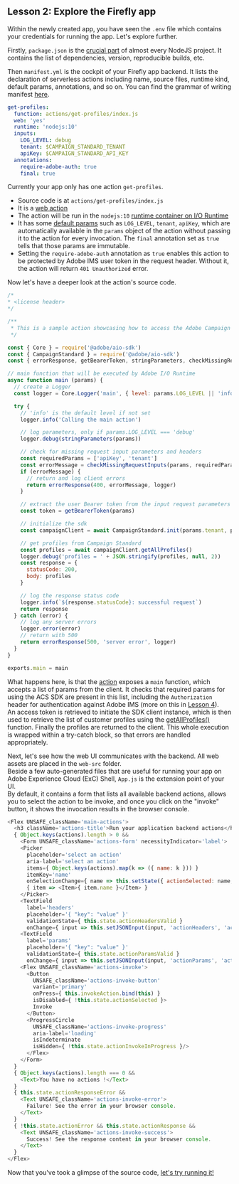 ## Lesson 2: Explore the Firefly app

Within the newly created app, you have seen the `.env` file which contains your credentials for running the app. Let's explore further.

Firstly, `package.json` is the [crucial part](https://docs.npmjs.com/creating-a-package-json-file) of almost every NodeJS project. It contains the list of dependencies, version, reproducible builds, etc.

Then `manifest.yml` is the cockpit of your Firefly app backend. It lists the declaration of serverless actions including name, source files, runtime kind, default params, annotations, and so on. You can find the grammar of writing manifest [here](https://github.com/apache/openwhisk-wskdeploy/blob/master/docs/programming_guide.md#wskdeploy-utility-by-example).

```yaml
get-profiles:
  function: actions/get-profiles/index.js
  web: 'yes'
  runtime: 'nodejs:10'
  inputs:
    LOG_LEVEL: debug
    tenant: $CAMPAIGN_STANDARD_TENANT
    apiKey: $CAMPAIGN_STANDARD_API_KEY
  annotations:
    require-adobe-auth: true
    final: true
```

Currently your app only has one action `get-profiles`.
* Source code is at `actions/get-profiles/index.js`
* It is a [web action](https://github.com/AdobeDocs/adobeio-runtime/blob/master/guides/creating_actions.md#invoking-web-actions)
* The action will be run in the `nodejs:10` [runtime container on I/O Runtime](https://github.com/AdobeDocs/adobeio-runtime/blob/master/reference/runtimes.md)
* It has some [default params](https://github.com/AdobeDocs/adobeio-runtime/blob/master/guides/creating_actions.md#working-with-parameters) such as `LOG_LEVEL`, `tenant`, `apiKey`, which are automatically available in the `params` object of the action without passing it to the action for every invocation. The `final` annotation set as `true` tells that those params are immutable.
* Setting the `require-adobe-auth` annotation as `true` enables this action to be protected by Adobe IMS user token in the request header. Without it, the action will return `401 Unauthorized` error.

Now let's have a deeper look at the action's source code.

```javascript
/*
* <license header>
*/

/**
 * This is a sample action showcasing how to access the Adobe Campaign Standard API
 */

const { Core } = require('@adobe/aio-sdk')
const { CampaignStandard } = require('@adobe/aio-sdk')
const { errorResponse, getBearerToken, stringParameters, checkMissingRequestInputs } = require('../utils')

// main function that will be executed by Adobe I/O Runtime
async function main (params) {
  // create a Logger
  const logger = Core.Logger('main', { level: params.LOG_LEVEL || 'info' })

  try {
    // 'info' is the default level if not set
    logger.info('Calling the main action')

    // log parameters, only if params.LOG_LEVEL === 'debug'
    logger.debug(stringParameters(params))

    // check for missing request input parameters and headers
    const requiredParams = ['apiKey', 'tenant']
    const errorMessage = checkMissingRequestInputs(params, requiredParams, ['Authorization'])
    if (errorMessage) {
      // return and log client errors
      return errorResponse(400, errorMessage, logger)
    }

    // extract the user Bearer token from the input request parameters
    const token = getBearerToken(params)

    // initialize the sdk
    const campaignClient = await CampaignStandard.init(params.tenant, params.apiKey, token)

    // get profiles from Campaign Standard
    const profiles = await campaignClient.getAllProfiles()
    logger.debug('profiles = ' + JSON.stringify(profiles, null, 2))
    const response = {
      statusCode: 200,
      body: profiles
    }

    // log the response status code
    logger.info(`${response.statusCode}: successful request`)
    return response
  } catch (error) {
    // log any server errors
    logger.error(error)
    // return with 500
    return errorResponse(500, 'server error', logger)
  }
}

exports.main = main
```

What happens here, is that the [action](https://github.com/apache/openwhisk/blob/master/docs/actions-nodejs.md) exposes a `main` function, which accepts a list of params from the client. It checks that required params for using the ACS SDK are present in this list, including the `Authorization` header for authentication against Adobe IMS (more on this in [Lesson 4](lesson3.md)).  
An access token is retrieved to initiate the SDK client instance, which is then used to retrieve the list of customer profiles using the [getAllProfiles()](https://docs.adobe.com/content/help/en/campaign-standard/using/working-with-apis/managing-profiles/retrieving-profiles.html) function. Finally the profiles are returned to the client. This whole execution is wrapped within a try-catch block, so that errors are handled appropriately.

Next, let's see how the web UI communicates with the backend. All web assets are placed in the `web-src` folder.  
Beside a few auto-generated files that are useful for running your app on Adobe Experience Cloud (ExC) Shell, `App.js` is the extension point of your UI.  
By default, it contains a form that lists all available backend actions, allows you to select the action to be invoke, and once you click on the "invoke" button, it shows the invocation results in the browser console.

```javascript
<Flex UNSAFE_className='main-actions'>
  <h3 className='actions-title'>Run your application backend actions</h3>
  { Object.keys(actions).length > 0 &&
    <Form UNSAFE_className='actions-form' necessityIndicator='label'>
    <Picker
      placeholder='select an action'
      aria-label='select an action'
      items={ Object.keys(actions).map(k => ({ name: k })) }
      itemKey='name'
      onSelectionChange={ name => this.setState({ actionSelected: name, actionResponseError: null, actionResponse: null }) }>
      { item => <Item>{ item.name }</Item> }
    </Picker>
    <TextField
      label='headers'
      placeholder='{ "key": "value" }'
      validationState={ this.state.actionHeadersValid }
      onChange={ input => this.setJSONInput(input, 'actionHeaders', 'actionHeadersValid' ) }/>
    <TextField
      label='params'
      placeholder='{ "key": "value" }'
      validationState={ this.state.actionParamsValid }
      onChange={ input => this.setJSONInput(input, 'actionParams', 'actionParamsValid' ) }/>
    <Flex UNSAFE_className='actions-invoke'>
      <Button
        UNSAFE_className='actions-invoke-button'
        variant='primary'
        onPress={ this.invokeAction.bind(this) }
        isDisabled={ !this.state.actionSelected }>
        Invoke
      </Button>
      <ProgressCircle
        UNSAFE_className='actions-invoke-progress'
        aria-label='loading'
        isIndeterminate
        isHidden={ !this.state.actionInvokeInProgress }/>
      </Flex>
    </Form>
  }
  { Object.keys(actions).length === 0 &&
    <Text>You have no actions !</Text>
  }
  { this.state.actionResponseError &&
    <Text UNSAFE_className='actions-invoke-error'>
      Failure! See the error in your browser console.
    </Text>
  }
  { !this.state.actionError && this.state.actionResponse &&
    <Text UNSAFE_className='actions-invoke-success'>
      Success! See the response content in your browser console.
    </Text>
  }
</Flex>
```
Now that you've took a glimpse of the source code, [let's try running it!](lesson3.md)
